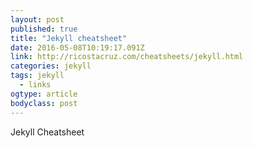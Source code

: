 ```yaml
---
layout: post 
published: true
title: "Jekyll cheatsheet" 
date: 2016-05-08T10:19:17.091Z 
link: http://ricostacruz.com/cheatsheets/jekyll.html 
categories: jekyll
tags: jekyll
  - links
ogtype: article 
bodyclass: post 
---
```

Jekyll Cheatsheet
